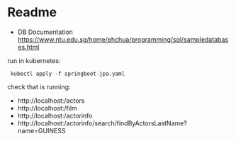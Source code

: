 # Readme

* DB Documentation https://www.ntu.edu.sg/home/ehchua/programming/sql/sampledatabases.html

run in kubernetes:

<code> kubectl apply -f springboot-jpa.yaml </code>

check that is running:

* http://localhost:<port>/actors
* http://localhost:<port>/film 
* http://localhost:<port>/actorinfo 
* http://localhost:<port>/actorinfo/search/findByActorsLastName?name=GUINESS

